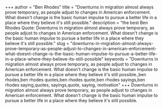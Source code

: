 +++
author = "Ben Rhodes"
title = "Downturns in migration almost always prove temporary, as people adjust to changes in American enforcement. What doesn't change is the basic human impulse to pursue a better life in a place where they believe it's still possible."
description = "the best Ben Rhodes Quote: Downturns in migration almost always prove temporary, as people adjust to changes in American enforcement. What doesn't change is the basic human impulse to pursue a better life in a place where they believe it's still possible."
slug = "downturns-in-migration-almost-always-prove-temporary-as-people-adjust-to-changes-in-american-enforcement-what-doesnt-change-is-the-basic-human-impulse-to-pursue-a-better-life-in-a-place-where-they-believe-its-still-possible"
keywords = "Downturns in migration almost always prove temporary, as people adjust to changes in American enforcement. What doesn't change is the basic human impulse to pursue a better life in a place where they believe it's still possible.,ben rhodes,ben rhodes quotes,ben rhodes quote,ben rhodes sayings,ben rhodes saying,quotes, sayings,quote, saying, motivation"
+++
Downturns in migration almost always prove temporary, as people adjust to changes in American enforcement. What doesn't change is the basic human impulse to pursue a better life in a place where they believe it's still possible.
